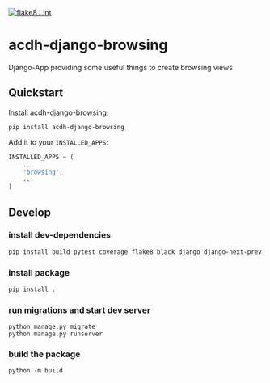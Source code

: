 [![flake8 Lint](https://github.com/acdh-oeaw/acdh-django-browsing/actions/workflows/lint.yml/badge.svg)](https://github.com/acdh-oeaw/acdh-django-browsing/actions/workflows/lint.yml)

# acdh-django-browsing

Django-App providing some useful things to create browsing views

## Quickstart

Install acdh-django-browsing:

`pip install acdh-django-browsing`

Add it to your `INSTALLED_APPS`:

```python
INSTALLED_APPS = (
    ...
    'browsing',
    ...
)
```


## Develop

### install dev-dependencies
```bash
pip install build pytest coverage flake8 black django django-next-prev
```

### install package
```bash
pip install .
```

### run migrations and start dev server
```
python manage.py migrate
python manage.py runserver
```

### build the package

```
python -m build
```
